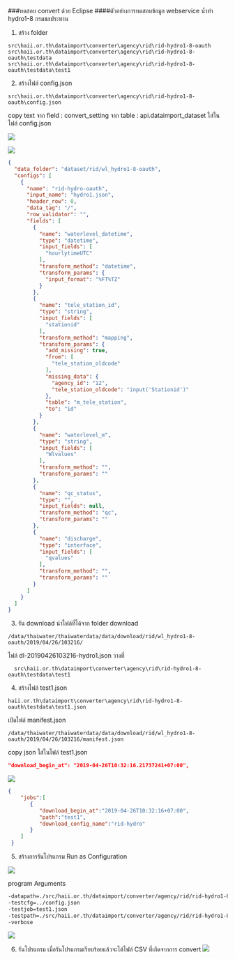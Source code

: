 <!---
author Thitiorn Meeprasert (thitiporn@haii.or.th)
-->
###ทดสอบ convert ด้วย Eclipse
####ตัวอย่างการทดสอบข้อมูล webservice น้ำท่า hydro1-8 กรมชลประทาน

1. สร้าง folder
```
src\haii.or.th\dataimport\converter\agency\rid\rid-hydro1-8-oauth
src\haii.or.th\dataimport\converter\agency\rid\rid-hydro1-8-oauth\testdata
src\haii.or.th\dataimport\converter\agency\rid\rid-hydro1-8-oauth\testdata\test1
```

2. สร้างไฟล์ config.json

```
src\haii.or.th\dataimport\converter\agency\rid\rid-hydro1-8-oauth\config.json
```
copy text จาก field : convert_setting จาก table : api.dataimport_dataset ใส่ในไฟล์ config.json

![](assets/markdown-img-paste-2019042611212573.png)

![](assets/markdown-img-paste-20190426112141562.png)

```json
{
  "data_folder": "dataset/rid/wl_hydro1-8-oauth",
  "configs": [
    {
      "name": "rid-hydro-oauth",
      "input_name": "hydro1.json",
      "header_row": 0,
      "data_tag": "/",
      "row_validator": "",
      "fields": [
        {
          "name": "waterlevel_datetime",
          "type": "datetime",
          "input_fields": [
            "hourlytimeUTC"
          ],
          "transform_method": "datetime",
          "transform_params": {
            "input_format": "%FT%TZ"
          }
        },
        {
          "name": "tele_station_id",
          "type": "string",
          "input_fields": [
            "stationid"
          ],
          "transform_method": "mapping",
          "transform_params": {
            "add_missing": true,
            "from": [
              "tele_station_oldcode"
            ],
            "missing_data": {
              "agency_id": "12",
              "tele_station_oldcode": "input('Stationid')"
            },
            "table": "m_tele_station",
            "to": "id"
          }
        },
        {
          "name": "waterlevel_m",
          "type": "string",
          "input_fields": [
            "Wlvalues"
          ],
          "transform_method": "",
          "transform_params": ""
        },
        {
          "name": "qc_status",
          "type": "",
          "input_fields": null,
          "transform_method": "qc",
          "transform_params": ""
        },
        {
          "name": "discharge",
          "type": "interface",
          "input_fields": [
            "qvalues"
          ],
          "transform_method": "",
          "transform_params": ""
        }
      ]
    }
  ]
}
```

3. รัน download นำไฟล์ที่ได้จาก folder download
```
/data/thaiwater/thaiwaterdata/data/download/rid/wl_hydro1-8-oauth/2019/04/26/103216/
```
ไฟล์ dl-20190426103216-hydro1.json วางที่
```
  src\haii.or.th\dataimport\converter\agency\rid\rid-hydro1-8-oauth\testdata\test1
```

4. สร้างไฟล์ test1.json
```
haii.or.th\dataimport\converter\agency\rid\rid-hydro1-8-oauth\testdata\test1.json
```

เปิดไฟล์ manifest.json
```
/data/thaiwater/thaiwaterdata/data/download/rid/wl_hydro1-8-oauth/2019/04/26/103216/manifest.json
```

copy json ใส่ในไฟล์ test1.json
```json
"download_begin_at": "2019-04-26T10:32:16.21737241+07:00",
```

![](assets/markdown-img-paste-20190426144133226.png)

```json
{
    "jobs":[
       {
       	  "download_begin_at":"2019-04-26T10:32:16+07:00",
       	  "path":"test1",
       	  "download_config_name":"rid-hydro"
       }      
    ]
 }
```

5. สร้างการรันโปรแกรม Run as Configuration

![](assets/markdown-img-paste-20190426111757550.png)

program Arguments
```sh
-datapath=./src/haii.or.th/dataimport/converter/agency/rid/rid-hydro1-8-oauth/testdata/test1
-testcfg=../config.json
-testjob=test1.json
-testpath=./src/haii.or.th/dataimport/converter/agency/rid/rid-hydro1-8-oauth/testdata
-verbose
```

![](assets/markdown-img-paste-20190426151936574.png)


6. รันโปรแกรม เมื่อรันโปรแกรมเรียบร้อยแล้วจะได้ไฟล์ CSV ที่เกิดจากการ convert
![](assets/markdown-img-paste-20190426145719834.png)
